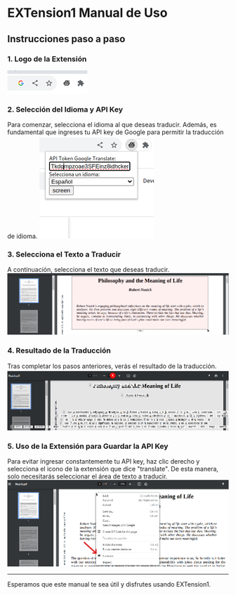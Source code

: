 # EXTension1 Manual de Uso

## Instrucciones paso a paso

### 1. Logo de la Extensión
![Logo de la Extensión](img/0.png)

### 2. Selección del Idioma y API Key
Para comenzar, selecciona el idioma al que deseas traducir. Además, es fundamental que ingreses tu API key de Google para permitir la traducción de idioma.
![Selección de idioma y API Key](img/1.png)

### 3. Selecciona el Texto a Traducir
A continuación, selecciona el texto que deseas traducir.
![Selección de texto](img/2.png)

### 4. Resultado de la Traducción
Tras completar los pasos anteriores, verás el resultado de la traducción.
![Resultado de la traducción](img/3.png)

### 5. Uso de la Extensión para Guardar la API Key
Para evitar ingresar constantemente tu API key, haz clic derecho y selecciona el icono de la extensión que dice "translate". De esta manera, solo necesitarás seleccionar el área de texto a traducir.
![Guardar API Key en la extensión](img/4.png)

---

Esperamos que este manual te sea útil y disfrutes usando EXTension1.
